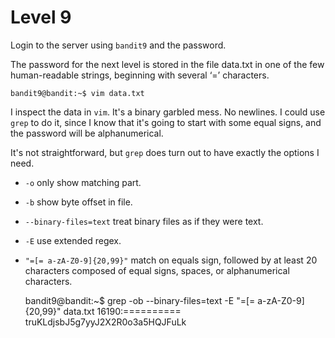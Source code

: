 # Level 9

Login to the server using `bandit9` and the password.

The password for the next level is stored in the file data.txt in one of the few human-readable strings, beginning with several ‘=’ characters.

    bandit9@bandit:~$ vim data.txt

I inspect the data in `vim`. It's a binary garbled mess. No newlines. I could use `grep` to do it, since I know that it's going to start with some equal signs, and the password will be alphanumerical.

It's not straightforward, but `grep` does turn out to have exactly the options I need.

* `-o` only show matching part.
* `-b` show byte offset in file.
* `--binary-files=text` treat binary files as if they were text.
* `-E` use extended regex.
* `"=[= a-zA-Z0-9]{20,99}"` match on equals sign, followed by at least 20 characters composed of equal signs, spaces, or alphanumerical characters.

    bandit9@bandit:~$ grep -ob --binary-files=text -E "=[= a-zA-Z0-9]{20,99}" data.txt
    16190:========== truKLdjsbJ5g7yyJ2X2R0o3a5HQJFuLk
